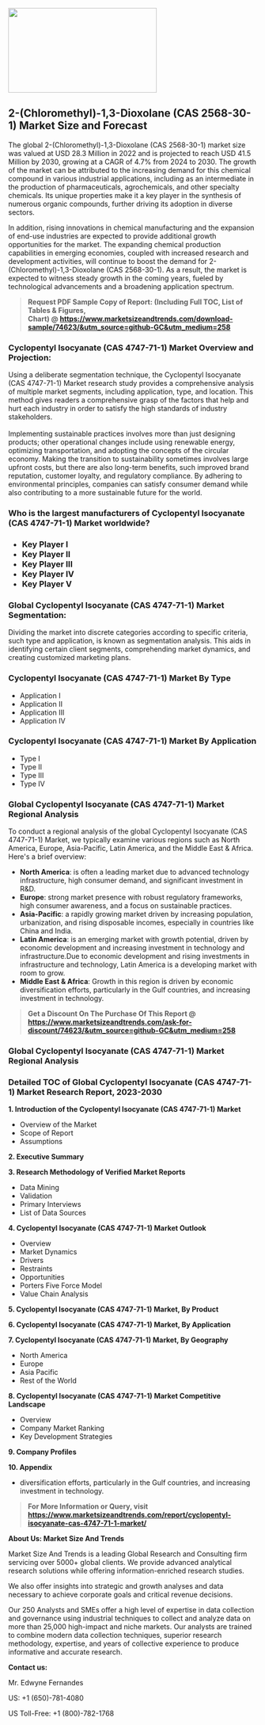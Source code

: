 <p><img class="alignnone size-medium wp-image-20088" src="https://ffe5etoiles.com/wp-content/uploads/2024/12/MST1-300x171.png" alt="" width="300" height="171" /></p><h2>2-(Chloromethyl)-1,3-Dioxolane (CAS 2568-30-1) Market Size and Forecast</h2><p>The global 2-(Chloromethyl)-1,3-Dioxolane (CAS 2568-30-1) market size was valued at USD 28.3 Million in 2022 and is projected to reach USD 41.5 Million by 2030, growing at a CAGR of 4.7% from 2024 to 2030. The growth of the market can be attributed to the increasing demand for this chemical compound in various industrial applications, including as an intermediate in the production of pharmaceuticals, agrochemicals, and other specialty chemicals. Its unique properties make it a key player in the synthesis of numerous organic compounds, further driving its adoption in diverse sectors.</p><p>In addition, rising innovations in chemical manufacturing and the expansion of end-use industries are expected to provide additional growth opportunities for the market. The expanding chemical production capabilities in emerging economies, coupled with increased research and development activities, will continue to boost the demand for 2-(Chloromethyl)-1,3-Dioxolane (CAS 2568-30-1). As a result, the market is expected to witness steady growth in the coming years, fueled by technological advancements and a broadening application spectrum.</p></p><blockquote id="" class=""><strong>Request PDF Sample Copy of Report: (Including Full TOC, List of Tables &amp; Figures, Chart)&nbsp;@&nbsp;<strong><a href="https://www.marketsizeandtrends.com/download-sample/74623/&utm_source=github-GC&utm_medium=258" target="_blank">https://www.marketsizeandtrends.com/download-sample/74623/&utm_source=github-GC&utm_medium=258</a></strong></strong></blockquote><h3 id="" class="">Cyclopentyl Isocyanate (CAS 4747-71-1) Market&nbsp;Overview and Projection:</h3><p id="" class="">Using a deliberate segmentation technique, the Cyclopentyl Isocyanate (CAS 4747-71-1) Market research study provides a comprehensive analysis of multiple market segments, including application, type, and location. This method gives readers a comprehensive grasp of the factors that help and hurt each industry in order to satisfy the high standards of industry stakeholders. <br /> <br />Implementing sustainable practices involves more than just designing products; other operational changes include using renewable energy, optimizing transportation, and adopting the concepts of the circular economy. Making the transition to sustainability sometimes involves large upfront costs, but there are also long-term benefits, such improved brand reputation, customer loyalty, and regulatory compliance. By adhering to environmental principles, companies can satisfy consumer demand while also contributing to a more sustainable future for the world.</p><h3 id="" class="">Who is the largest manufacturers of&nbsp;Cyclopentyl Isocyanate (CAS 4747-71-1) Market worldwide?</h3><h3 class=""><p><ul><li>Key Player I </li><li> Key Player II </li><li> Key Player III </li><li> Key Player IV </li><li> Key Player V</li></ul></p></h3><h3 id="" class="">Global&nbsp;Cyclopentyl Isocyanate (CAS 4747-71-1) Market Segmentation:</h3><p id="" class="">Dividing the market into discrete categories according to specific criteria, such type and application, is known as segmentation analysis. This aids in identifying certain client segments, comprehending market dynamics, and creating customized marketing plans.</p><h3 id="" class="">Cyclopentyl Isocyanate (CAS 4747-71-1) Market&nbsp;By Type</h3><p><p><ul><li>Application I</li><li> Application II</li><li> Application III</li><li> Application IV</p></li></ul></p></p><h3 id="" class="">Cyclopentyl Isocyanate (CAS 4747-71-1) Market&nbsp;By Application</h3><p class=""><p><ul><li>Type I</li><li> Type II</li><li> Type III</li><li> Type IV</li></ul></p></p><h3 id="" class="">Global Cyclopentyl Isocyanate (CAS 4747-71-1) Market Regional Analysis</h3><p id="" class="">To conduct a regional analysis of the global Cyclopentyl Isocyanate (CAS 4747-71-1) Market, we typically examine various regions such as North America, Europe, Asia-Pacific, Latin America, and the Middle East &amp; Africa. Here's a brief overview:</p><ul><li><strong>North America</strong>: is often a leading market due to advanced technology infrastructure, high consumer demand, and significant investment in R&amp;D.</li><li><strong>Europe</strong>: strong market presence with robust regulatory frameworks, high consumer awareness, and a focus on sustainable practices.</li><li><strong>Asia-Pacific</strong>: a rapidly growing market driven by increasing population, urbanization, and rising disposable incomes, especially in countries like China and India.</li><li><strong>Latin America</strong>: is an emerging market with growth potential, driven by economic development and increasing investment in technology and infrastructure.Due to economic development and rising investments in infrastructure and technology, Latin America is a developing market with room to grow.</li><li><strong>Middle East &amp; Africa</strong>: Growth in this region is driven by economic diversification efforts, particularly in the Gulf countries, and increasing investment in technology.</li></ul><blockquote id="" class=""><strong>Get a Discount On The Purchase Of This Report @ <strong><a href="https://www.marketsizeandtrends.com/ask-for-discount/74623/&utm_source=github-GC&utm_medium=258" target="_blank">https://www.marketsizeandtrends.com/ask-for-discount/74623/&utm_source=github-GC&utm_medium=258</a></strong></strong></blockquote><h3 id="" class="">Global Cyclopentyl Isocyanate (CAS 4747-71-1) Market Regional Analysis</h3><h3 id="" class="">Detailed TOC of Global Cyclopentyl Isocyanate (CAS 4747-71-1) Market Research Report, 2023-2030</h3><p id="" class=""><strong>1. Introduction of the Cyclopentyl Isocyanate (CAS 4747-71-1) Market</strong></p><ul><li>Overview of the Market</li><li>Scope of Report</li><li>Assumptions</li></ul><p id="" class=""><strong>2. Executive Summary</strong></p><p id="" class=""><strong>3. Research Methodology of Verified Market Reports</strong></p><ul><li>Data Mining</li><li>Validation</li><li>Primary Interviews</li><li>List of Data Sources</li></ul><p id="" class=""><strong>4. Cyclopentyl Isocyanate (CAS 4747-71-1) Market Outlook</strong></p><ul><li>Overview</li><li>Market Dynamics</li><li>Drivers</li><li>Restraints</li><li>Opportunities</li><li>Porters Five Force Model</li><li>Value Chain Analysis</li></ul><p id="" class=""><strong>5. Cyclopentyl Isocyanate (CAS 4747-71-1) Market, By Product</strong></p><p id="" class=""><strong>6. Cyclopentyl Isocyanate (CAS 4747-71-1) Market, By Application</strong></p><p id="" class=""><strong>7. Cyclopentyl Isocyanate (CAS 4747-71-1) Market, By Geography</strong></p><ul><li>North America</li><li>Europe</li><li>Asia Pacific</li><li>Rest of the World</li></ul><p id="" class=""><strong>8. Cyclopentyl Isocyanate (CAS 4747-71-1) Market Competitive Landscape</strong></p><ul><li>Overview</li><li>Company Market Ranking</li><li>Key Development Strategies</li></ul><p id="" class=""><strong>9. Company Profiles</strong></p><p id="" class=""><strong>10. Appendix</strong></p><ul><li>diversification efforts, particularly in the Gulf countries, and increasing investment in technology.</li></ul><blockquote id="" class=""><strong>For More Information or Query, visit <strong><strong><a href="https://www.marketsizeandtrends.com/report/cyclopentyl-isocyanate-cas-4747-71-1-market/" target="_blank">https://www.marketsizeandtrends.com/report/cyclopentyl-isocyanate-cas-4747-71-1-market/</a></strong></strong></strong></blockquote><p id="" class=""><strong>About Us: Market Size And Trends</strong></p><p id="" class="">Market Size And Trends is a leading Global Research and Consulting firm servicing over 5000+ global clients. We provide advanced analytical research solutions while offering information-enriched research studies.</p><p id="" class="">We also offer insights into strategic and growth analyses and data necessary to achieve corporate goals and critical revenue decisions.</p><p id="" class="">Our 250 Analysts and SMEs offer a high level of expertise in data collection and governance using industrial techniques to collect and analyze data on more than 25,000 high-impact and niche markets. Our analysts are trained to combine modern data collection techniques, superior research methodology, expertise, and years of collective experience to produce informative and accurate research.</p><p id="" class=""><strong>Contact us:</strong></p><p id="" class="">Mr. Edwyne Fernandes</p><p id="" class="">US: +1 (650)-781-4080</p><p id="" class="">US Toll-Free: +1 (800)-782-1768</p>
